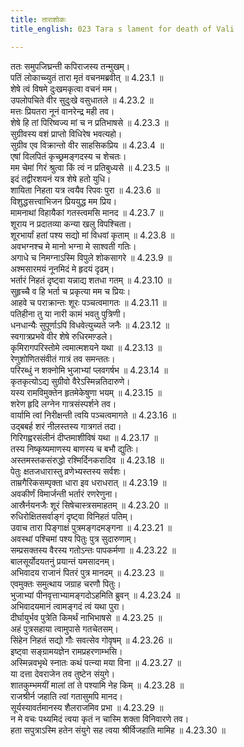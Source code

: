 ```yaml
---
title: ताराशोकः
title_english: 023 Tara s lament for death of Vali

---
```

<div class="audioEmbed"  caption="श्रीराम-हरिसीताराममूर्ति-घनपाठिभ्यां वचनम्" src="https://archive.org/download/Ramayana-recitation-Sriram-harisItArAmamUrti-Ghanapaati-v2/Kanda_4/Kanda_4_KSK-023-Tharayaha_Shokaha.mp3"></div>

  
ततः समुपजिघ्रन्ती कपिराजस्य तन्मुखम्।  
पतिं लोकाच्च्युतं तारा मृतं वचनमब्रवीत् ॥ 4.23.1 ॥   
शेषे त्वं विषमे दुःखमकृत्वा वचनं मम।  
उपलोपचिते वीर सुदुःखे वसुधातले ॥ 4.23.2 ॥   
मत्तः प्रियतरा नूनं वानरेन्द्र मही तव।  
शेषे हि तां पिरिष्वज्य मां च न प्रतिभाषसे ॥ 4.23.3 ॥   
सुग्रीवस्य वशं प्राप्तो विधिरेष भवत्यहो।  
सुग्रीव एव विक्रान्तो वीर साहसिकप्रिय ॥ 4.23.4 ॥   
एषां विलपितं कृच्छ्रमङ्गदस्य च शेचतः।  
मम चेमां गिरं श्रुत्वा किं त्वं न प्रतिबुध्यसे ॥ 4.23.5 ॥   
इदं तद्वीरशयनं यत्र शेषे हतो युधि।  
शायिता निहता यत्र त्वयैव रिपवः पुरा ॥ 4.23.6 ॥   
विशुद्धसत्त्वाभिजन प्रिययुद्ध मम प्रिय।  
मामनाथां विहायैकां गतस्त्वमसि मानद ॥ 4.23.7 ॥   
शूराय न प्रदातव्या कन्या खलु विपश्चिता।  
शूरभार्यां हतां पश्य सद्यो मां विधवां कृताम् ॥ 4.23.8 ॥   
अवभग्नश्च मे मानो भग्ना मे साश्वती गतिः।  
अगाधे च निमग्नाऽस्मि विपुले शोकसागरे ॥ 4.23.9 ॥   
अश्मसारमयं नूनमिदं मे हृदयं दृढम्।  
भर्तारं निहतं दृष्ट्वा यन्नाद्य शतधा गतम् ॥ 4.23.10 ॥   
सुहृच्चै व हि भर्ता च प्रकृत्या मम च प्रियः।  
आहवे च पराक्रान्तः शूरः पञ्चत्वमागतः ॥ 4.23.11 ॥   
पतिहीना तु या नारी कामं भवतु पुत्रिणी।  
धनधान्यैः सुपूर्णाऽपि विधवेत्युच्यते जनैः ॥ 4.23.12 ॥   
स्वगात्रप्रभवे वीर शेषे रुधिरमण़्डले।  
कृमिरागपरिस्तोमे त्वमात्मशयने यथा ॥ 4.23.13 ॥   
रेणुशोणितसंवीतं गात्रं तव समन्ततः।  
परिरब्धुं न शक्नोमि भुजाभ्यां प्लवगर्षभ ॥ 4.23.14 ॥   
कृतकृत्योऽद्य सुग्रीवो वैरेऽस्मिन्नतिदारुणे।  
यस्य रामविमुक्तेन हृतमेकेषुणा भयम् ॥ 4.23.15 ॥   
शरेण हृदि लग्नेन गात्रसंस्पर्शने तव।  
वार्यामि त्वां निरीक्षन्ती त्वयि पञ्चत्वमागते ॥ 4.23.16 ॥   
उद्बबर्ह शरं नीलस्तस्य गात्रगतं तदा।  
गिरिगह्वरसंलीनं दीप्तमाशीविषं यथा ॥ 4.23.17 ॥   
तस्य निष्कृष्यमाणस्य बाणस्य च बभौ द्युतिः।  
अस्तमस्तकसंरुद्धो रश्मिर्दिनकरादिव ॥ 4.23.18 ॥   
पेतुः क्षतजधारास्तु व्रणेभ्यस्तस्य सर्वशः।  
ताम्रगैरिकसम्पृक्ता धारा इव धराधरात् ॥ 4.23.19 ॥   
अवकीर्णं विमार्जन्ती भर्तारं रणरेणुना।  
आस्रैर्नयनजैः शूरं सिषेचास्त्रसमाहतम् ॥ 4.23.20 ॥   
रुधिरोक्षितसर्वाङ्गं दृष्ट्वा विनिहतं पतिम्।  
उवाच तारा पिङ्गाक्षं पुत्रमङ्गदमङ्गना ॥ 4.23.21 ॥   
अवस्थां पश्चिमां पश्य पितुः पुत्र सुदारुणाम्।  
सम्प्रसक्तस्य वैरस्य गतोऽन्तः पापकर्मणा ॥ 4.23.22 ॥   
बालसूर्योदयतनुं प्रयान्तं यमसादनम्।  
अभिवादय राजानं पितरं पुत्र मानदम् ॥ 4.23.23 ॥   
एवमुक्तः समुत्थाय जग्राह चरणौ पितुः।  
भुजाभ्यां पीनवृत्ताभ्यामङ्गदोऽहमिति ब्रुवन् ॥ 4.23.24 ॥   
अभिवादयमानं त्वामङ्गदं त्वं यथा पुरा।  
दीर्घायुर्भव पुत्रेति किमर्थं नाभिभाषसे ॥ 4.23.25 ॥   
अहं पुत्रसहाया त्वामुपासे गतचेतसम्।  
सिंहेन निहतं सद्यो गौः सवत्सेव गोवृषम् ॥ 4.23.26 ॥   
इष्ट्वा सङ्ग्रामयज्ञेन रामप्रहरणाम्भसि।  
अस्मिन्नवभृथे स्नातः कथं पत्न्या मया विना ॥ 4.23.27 ॥   
या दत्ता देवराजेन तव तुष्टेन संयुगे।  
शातकुम्भमयीं मालां तां ते पश्यामि नेह किम् ॥ 4.23.28 ॥   
राजश्रीर्न जहाति त्वां गतासुमपि मानद।  
सूर्यस्यावर्तमानस्य शैलराजमिव प्रभा ॥ 4.23.29 ॥   
न मे वचः पथ्यमिदं त्वया कृतं न चास्मि शक्ता विनिवारणे तव।  
हता सपुत्राऽस्मि हतेन संयुगे सह त्वया श्रीर्विजहाति मामिह ॥ 4.23.30 ॥   